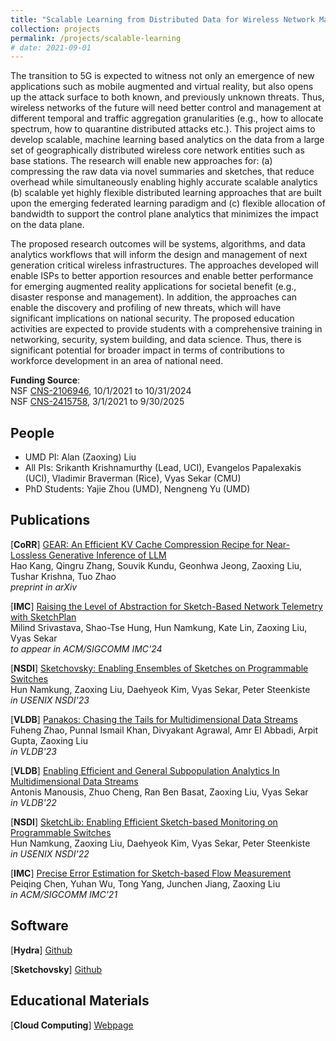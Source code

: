 ```yaml
---
title: "Scalable Learning from Distributed Data for Wireless Network Management"
collection: projects
permalink: /projects/scalable-learning
# date: 2021-09-01
---
```


The transition to 5G is expected to witness not only an emergence of new applications such as mobile augmented and virtual reality, but also opens up the attack surface to both known, and previously unknown threats. Thus, wireless networks of the future will need better control and management at different temporal and traffic aggregation granularities (e.g., how to allocate spectrum, how to quarantine distributed attacks etc.). This project aims to develop scalable, machine learning based analytics on the data from a large set of geographically distributed wireless core network entities such as base stations. The research will enable new approaches for: (a) compressing the raw data via novel summaries and sketches, that reduce overhead while simultaneously enabling highly accurate scalable analytics (b) scalable yet highly flexible distributed learning approaches that are built upon the emerging federated learning paradigm and (c) flexible allocation of bandwidth to support the control plane analytics that minimizes the impact on the data plane.

The proposed research outcomes will be systems, algorithms, and data analytics workflows that will inform the design and management of next generation critical wireless infrastructures. The approaches developed will enable ISPs to better apportion resources and enable better performance for emerging augmented reality applications for societal benefit (e.g., disaster response and management). In addition, the approaches can enable the discovery and profiling of new threats, which will have significant implications on national security. The proposed education activities are expected to provide students with a comprehensive training in networking, security, system building, and data science. Thus, there is significant potential for broader impact in terms of contributions to workforce development in an area of national need.

**Funding Source**:        
NSF [CNS-2106946](https://www.nsf.gov/awardsearch/showAward?AWD_ID=2106946), 10/1/2021 to 10/31/2024         
NSF [CNS-2415758](https://www.nsf.gov/awardsearch/showAward?AWD_ID=2415758), 3/1/2021 to 9/30/2025



People
------
* UMD PI: Alan (Zaoxing) Liu
* All PIs: Srikanth Krishnamurthy (Lead, UCI), Evangelos Papalexakis (UCI), Vladimir Braverman (Rice), Vyas Sekar (CMU)
* PhD Students: Yajie Zhou (UMD), Nengneng Yu (UMD)

Publications
------
[**CoRR**] [GEAR: An Efficient KV Cache Compression Recipe for Near-Lossless Generative Inference of LLM](https://arxiv.org/abs/2403.05527)       
Hao Kang, Qingru Zhang, Souvik Kundu, Geonhwa Jeong, Zaoxing Liu, Tushar Krishna, Tuo Zhao      
*preprint in arXiv*

[**IMC**] [Raising the Level of Abstraction for Sketch-Based Network Telemetry with SketchPlan](/papers/2024/IMC24_SketchPlan.pdf)            
Milind Srivastava, Shao-Tse Hung, Hun Namkung, Kate Lin, Zaoxing Liu, Vyas Sekar              
*to appear in ACM/SIGCOMM IMC'24*

[**NSDI**] [Sketchovsky: Enabling Ensembles of Sketches on Programmable Switches](/papers/2023/NSDI23_Sketchovsky.pdf)  
Hun Namkung, Zaoxing Liu, Daehyeok Kim, Vyas Sekar, Peter Steenkiste   
*in USENIX NSDI'23*

[**VLDB**] [Panakos: Chasing the Tails for Multidimensional Data Streams](/papers/2023/VLDB23_Panakos.pdf)  
Fuheng Zhao, Punnal Ismail Khan, Divyakant Agrawal, Amr El Abbadi, Arpit Gupta, Zaoxing Liu  
*in VLDB'23*

[**VLDB**] [Enabling Efficient and General Subpopulation Analytics In Multidimensional Data Streams](/papers/2022/VLDB22_Hydra.pdf)  
Antonis Manousis, Zhuo Cheng, Ran Ben Basat, Zaoxing Liu, Vyas Sekar  
*in VLDB'22*

[**NSDI**] [SketchLib: Enabling Efficient Sketch-based Monitoring on Programmable Switches](/papers/2022/NSDI2022_SketchLib.pdf)  
Hun Namkung, Zaoxing Liu, Daehyeok Kim, Vyas Sekar, Peter Steenkiste  
*in USENIX NSDI'22*

[**IMC**] [Precise Error Estimation for Sketch-based Flow Measurement](/papers/2021/IMC21_ErrorEstimation.pdf)  
Peiqing Chen, Yuhan Wu, Tong Yang, Junchen Jiang, Zaoxing Liu   
*in ACM/SIGCOMM IMC'21*


Software
------
[**Hydra**] [Github](https://github.com/antonis-m/HYDRA_VLDB)

[**Sketchovsky**] [Github](https://github.com/Sketchovsky)

Educational Materials
------
[**Cloud Computing**] [Webpage](https://zaoxing.github.io/teaching/2024-fall-cloud)
